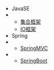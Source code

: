 * JavaSE
* - [集合框架](collection/)
  - [IO框架](io/)
* Spring
* - [SpringMVC](springmvc/)
* - [SpringBoot](springboot/)